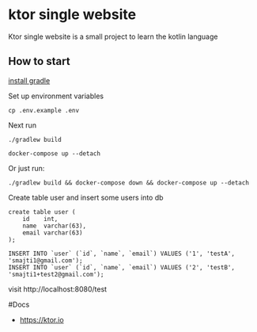 # ktor single website

Ktor single website is a small project to learn the kotlin language

## How to start

[install gradle](https://yallalabs.com/devops/how-to-install-gradle-ubuntu-18-04-ubuntu-16-04)

Set up environment variables

    cp .env.example .env

Next run

    ./gradlew build

    docker-compose up --detach

Or just run:

    ./gradlew build && docker-compose down && docker-compose up --detach

Create table user and insert some users into db
```
create table user (
    id    int,
    name  varchar(63),
    email varchar(63)
);

INSERT INTO `user` (`id`, `name`, `email`) VALUES ('1', 'testA', 'smajti1@gmail.com');
INSERT INTO `user` (`id`, `name`, `email`) VALUES ('2', 'testB', 'smajti1+test2@gmail.com');
```

visit http://localhost:8080/test

#Docs
- https://ktor.io